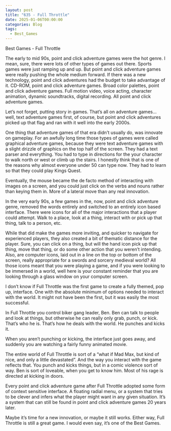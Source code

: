 ```yaml
---
layout: post
title: "635 - Full Throttle"
date: 2025-01-06T00:00:00
categories: Blog
tags:
  - Best_Games
---
```

Best Games - Full Throttle

The early to mid 90s, point and click adventure games were the hot genre. I mean, sure, there were lots of other types of games out there. Sports games were just ramping up and up. But point and click adventure games were really pushing the whole medium forward. If there was a new technology, point and click adventures had the budget to take advantage of it. CD-ROM, point and click adventure games. Broad color palettes, point and click adventure games. Full motion video, voice acting, character animation, dynamic soundtracks, digital recording. All point and click adventure games. 

Let’s not forget, putting story in games. That’s all on adventure games… well, text adventure games first, of course, but point and click adventures picked up that flag and ran with it well into the early 2000s.

One thing that adventure games of that era didn’t usually do, was innovate on gameplay. For an awfully long time those types of games were called graphical adventure games, because they were text adventure games with a slight drizzle of graphics on the top half of the screen. They had a text parser and everything. You had to type in directions for the your character to walk north or west or climb up the stairs. I honestly think that is one of the reasons why almost everyone under 50 can type now. They had to learn so that they could play Kings Quest.

Eventually, the mouse became the de facto method of interacting with images on a screen, and you could just click on the verbs and nouns rather than keying them in. More of a lateral move than any real innovation.

In the very early 90s, a few games in the, now, point and click adventure genre, removed the words entirely and switched to an entirely icon based interface. There were icons for all of the major interactions that a player could attempt. Walk to a place, look at a thing, interact with or pick up that thing, talk to a person, etc.

While that did make the games more inviting, and quicker to navigate for experienced players, they also created a bit of thematic distance for the player. Sure, you can click on a thing, but will the hand icon pick up that thing, move that thing, or do some other action that you weren’t intending. Also, are computer icons, laid out in a line on the top or bottom of the screen, really appropriate for a swords and sorcery medieval world? All those icons meant that you were playing a game, and if you were looking to be immersed in a world, well here is your constant reminder that you are looking through a glass window on your computer screen.

I don’t know if Full Throttle was the first game to create a fully themed, pop up, interface. One with the absolute minimum of options needed to interact with the world. It might not have been the first, but it was easily the most successful.

In Full Throttle you control biker gang leader, Ben. Ben can talk to people and look at things, but otherwise he can really only grab, punch, or kick. That’s who he is. That’s how he deals with the world. He punches and kicks it.

When you aren’t punching or kicking, the interface just goes away, and suddenly you are watching a fairly funny animated movie. 

The entire world of Full Throttle is sort of a “what if Mad Max, but kind of nice, and only a little devastated”. And the way you interact with the game reflects that. You punch and kicks things, but in a comic violence sort of way. Ben is sort of loveable, when you get to know him. Most of his rage is directed at kicking in doors. 

Every point and click adventure game after Full Throttle adopted some form of context sensitive interface. A floating radial menu, or a system that tries to be clever and infers what the player might want in any given situation. It’s a system that can still be found in point and click adventure games 20 years later. 

Maybe it’s time for a new innovation, or maybe it still works. Either way, Full Throttle is still a great game. I would even say, it’s one of the Best Games.



